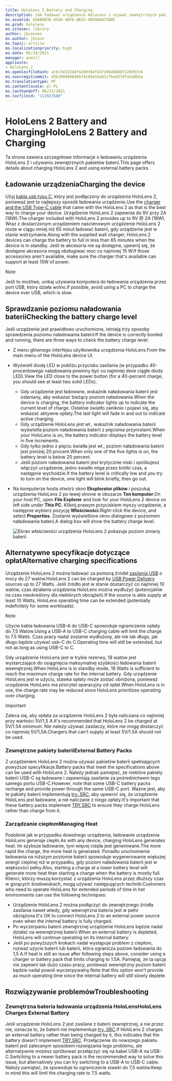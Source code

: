 ```yaml
---
title: HoloLens 2 Battery and Charging
description: Jak ładować urządzenie HoloLens i używać zewnętrznych pakietów baterii.
ms.assetid: E0AB903E-454E-46F6-AB25-4DFA0A475B0C
ms.prod: hololens
ms.sitesec: library
author: jbienzms
ms.author: jbienz
ms.topic: article
ms.localizationpriority: high
ms.date: 05/14/2021
manager: evmill
appliesto:
- HoloLens 2
ms.openlocfilehash: acbc3e52240f420d384fa372684966d7220d53c6
ms.sourcegitcommit: d5b2080868d6b74169a1bab2c7bad37dfa5a8b5a
ms.translationtype: MT
ms.contentlocale: pl-PL
ms.lasthandoff: 06/25/2021
ms.locfileid: "112923588"
---
```

# <a name="hololens-2-battery-and-charging"></a><span data-ttu-id="7c754-103">HoloLens 2 Battery and Charging</span><span class="sxs-lookup"><span data-stu-id="7c754-103">HoloLens 2 Battery and Charging</span></span>

<span data-ttu-id="7c754-104">Ta strona zawiera szczegółowe informacje o ładowaniu urządzenia HoloLens 2 i używaniu zewnętrznych pakietów baterii.</span><span class="sxs-lookup"><span data-stu-id="7c754-104">This page offers details about charging HoloLens 2 and using external battery packs.</span></span>

## <a name="charging-the-device"></a><span data-ttu-id="7c754-105">Ładowanie urządzenia</span><span class="sxs-lookup"><span data-stu-id="7c754-105">Charging the device</span></span>

<span data-ttu-id="7c754-106">Użyj [kabla usb typu C,](https://www.microsoft.com/en-us/p/microsoft-hololens-2-usb-c-charger-cable/8vj21f2z8pk5?rtc=1) który jest podłączony do urządzenia HoloLens 2, ponieważ jest to najlepszy sposób ładowania urządzenia.</span><span class="sxs-lookup"><span data-stu-id="7c754-106">Use the [charger and the USB Type-C cable](https://www.microsoft.com/en-us/p/microsoft-hololens-2-usb-c-charger-cable/8vj21f2z8pk5?rtc=1) that came with the HoloLens 2 as that is the best way to charge your device.</span></span> <span data-ttu-id="7c754-107">Urządzenie HoloLens 2 zapewnia do 9V przy 2A (18W).</span><span class="sxs-lookup"><span data-stu-id="7c754-107">The charger included with HoloLens 2 provides up to 9V @ 2A (18W).</span></span> <span data-ttu-id="7c754-108">Wraz z dostarczonym urządzeniem naścienowym urządzenie HoloLens 2 może w ciągu mniej niż 65 minut ładować baterii, gdy urządzenie jest w stanie wstrzymania.</span><span class="sxs-lookup"><span data-stu-id="7c754-108">Along with the supplied wall charger, HoloLens 2 devices can charge the battery to full in less than 65 minutes when the device is in standby.</span></span> <span data-ttu-id="7c754-109">Jeśli te akcesoria nie są dostępne, upewnij się, że dostępne akcesoria mogą obsługiwać moc co najmniej 15 W.</span><span class="sxs-lookup"><span data-stu-id="7c754-109">If those accessories aren't available, make sure the charger that's available can support at least 15W of power.</span></span>

> [!NOTE]
> <span data-ttu-id="7c754-110">Jeśli to możliwe, unikaj używania komputera do ładowania urządzenia przez port USB, który działa wolno.</span><span class="sxs-lookup"><span data-stu-id="7c754-110">If possible, avoid using a PC to charge the device over USB, which is slow.</span></span>

## <a name="checking-the-battery-charge-level"></a><span data-ttu-id="7c754-111">Sprawdzanie poziomu naładowania baterii</span><span class="sxs-lookup"><span data-stu-id="7c754-111">Checking the battery charge level</span></span>
<span data-ttu-id="7c754-112">Jeśli urządzenie jest prawidłowo uruchomione, istnieją trzy sposoby sprawdzenia poziomu naładowania baterii:</span><span class="sxs-lookup"><span data-stu-id="7c754-112">If the device is correctly booted and running, there are three ways to check the battery charge level:</span></span>

- <span data-ttu-id="7c754-113">Z menu głównego interfejsu użytkownika urządzenia HoloLens.</span><span class="sxs-lookup"><span data-stu-id="7c754-113">From the main menu of the HoloLens device UI.</span></span>
- <span data-ttu-id="7c754-114">Wyświetl diodę LED w pobliżu przycisku zasilania (w przypadku 40-procentowego naładowania powinny być co najmniej dwie ciągłe diody LED).</span><span class="sxs-lookup"><span data-stu-id="7c754-114">View the LED close to the power button (for a 40-percent charge, you should see at least two solid LEDs).</span></span>
    - <span data-ttu-id="7c754-115">Gdy urządzenie jest ładowane, wskaźnik naładowania baterii jest osłaniany, aby wskazać bieżący poziom naładowania.</span><span class="sxs-lookup"><span data-stu-id="7c754-115">When the device is charging, the battery indicator lights up to indicate the current level of charge.</span></span>  <span data-ttu-id="7c754-116">Ostatnie światło zaniknie i pojawi się, aby wskazać aktywne opłaty.</span><span class="sxs-lookup"><span data-stu-id="7c754-116">The last light will fade in and out to indicate active charging.</span></span>
    - <span data-ttu-id="7c754-117">Gdy urządzenie HoloLens jest wł., wskaźnik naładowania baterii wyświetla poziom naładowania baterii z pięcioma przyrostami.</span><span class="sxs-lookup"><span data-stu-id="7c754-117">When your HoloLens is on, the battery indicator displays the battery level in five increments.</span></span>
    - <span data-ttu-id="7c754-118">Gdy tylko jedno z pięciu światła jest wł., poziom naładowania baterii jest poniżej 20 procent.</span><span class="sxs-lookup"><span data-stu-id="7c754-118">When only one of the five lights is on, the battery level is below 20 percent.</span></span>
    - <span data-ttu-id="7c754-119">Jeśli poziom naładowania baterii jest krytycznie niski i spróbujesz włączyć urządzenie, jedno światło miga przez krótki czas, a następnie wychodzie.</span><span class="sxs-lookup"><span data-stu-id="7c754-119">If the battery level is critically low and you try to turn on the device, one light will blink briefly, then go out.</span></span>
- <span data-ttu-id="7c754-120">Na komputerze hosta otwórz okno **Eksplorator plików** i poszukaj urządzenia HoloLens 2 po lewej stronie w obszarze **Ten komputer**.</span><span class="sxs-lookup"><span data-stu-id="7c754-120">On your host PC, open **File Explorer** and look for your HoloLens 2 device on left side under **This PC**.</span></span> <span data-ttu-id="7c754-121">Kliknij prawym przyciskiem myszy urządzenie, a następnie wybierz pozycję **Właściwości.**</span><span class="sxs-lookup"><span data-stu-id="7c754-121">Right-click the device, and select **Properties**.</span></span> <span data-ttu-id="7c754-122">Zostanie wyświetlone okno dialogowe z poziomem naładowania baterii.</span><span class="sxs-lookup"><span data-stu-id="7c754-122">A dialog box will show the battery charge level.</span></span>

   ![Ekran właściwości urządzenia HoloLens 2 pokazuje poziom zmiany baterii](images/ResetRecovery2.png)

## <a name="alternative-charging-specifications"></a><span data-ttu-id="7c754-124">Alternatywne specyfikacje dotyczące opłat</span><span class="sxs-lookup"><span data-stu-id="7c754-124">Alternative charging specifications</span></span>

<span data-ttu-id="7c754-125">Urządzenie HoloLens 2 można ładować za pomocą źródeł [zasilania USB](https://www.usb.org/usb-charger-pd) o mocy do 27 watów.</span><span class="sxs-lookup"><span data-stu-id="7c754-125">HoloLens 2 can be charged by [USB Power Delivery](https://www.usb.org/usb-charger-pd) sources up to 27 Watts.</span></span> <span data-ttu-id="7c754-126">Jeśli źródło jest w stanie dostarczyć co najmniej 10 watów, czas działania urządzenia HoloLens można wydłużyć (potencjalnie na czas nieokreślony dla niektórych obciążeń).</span><span class="sxs-lookup"><span data-stu-id="7c754-126">If the source is able supply at least 10 Watts, HoloLens operating time can be extended (potentially indefinitely for some workloads).</span></span> 

> [!NOTE]
> <span data-ttu-id="7c754-127">Użycie kabla ładowania USB-A do USB-C spowoduje ograniczenie opłaty do 7,5 Watów.</span><span class="sxs-lookup"><span data-stu-id="7c754-127">Using a USB-A to USB-C charging cable will limit the charge to 7.5 Watts.</span></span> <span data-ttu-id="7c754-128">Czas pracy nadal zostanie wydłużony, ale nie tak długo, jak długo będzie używać usb-C do C.</span><span class="sxs-lookup"><span data-stu-id="7c754-128">Operating time will still be extended, but not as long as using USB-C to C.</span></span>

<span data-ttu-id="7c754-129">Gdy urządzenie HoloLens jest w trybie rezerwy, 18 watów jest wystarczające do osiągnięcia maksymalnej szybkości ładowania baterii wewnętrznej.</span><span class="sxs-lookup"><span data-stu-id="7c754-129">When HoloLens is in standby mode, 18 Watts is sufficient to reach the maximum charge rate for the internal battery.</span></span> <span data-ttu-id="7c754-130">Gdy urządzenie HoloLens jest w użyciu, stawka opłaty może zostać obniżona, ponieważ urządzenie HoloLens ma priorytet operacyjny od opłat.</span><span class="sxs-lookup"><span data-stu-id="7c754-130">When HoloLens is in use, the charge rate may be reduced since HoloLens prioritizes operating over charging.</span></span>

> [!IMPORTANT]
> <span data-ttu-id="7c754-131">Zaleca się, aby opłata za urządzenie HoloLens 2 była naliczana co najmniej przy wartości 5V/1,5 A.</span><span class="sxs-lookup"><span data-stu-id="7c754-131">It's recommended that HoloLens 2 be charged at 5V/1.5A minimum.</span></span> <span data-ttu-id="7c754-132">Nie należy używać zasilaczy, które nie mogą dostarczyć co najmniej 5V/1,5A.</span><span class="sxs-lookup"><span data-stu-id="7c754-132">Chargers that can't supply at least 5V/1.5A should not be used.</span></span> 

### <a name="external-battery-packs"></a><span data-ttu-id="7c754-133">Zewnętrzne pakiety baterii</span><span class="sxs-lookup"><span data-stu-id="7c754-133">External Battery Packs</span></span>

<span data-ttu-id="7c754-134">Z urządzeniem HoloLens 2 można używać pakietów baterii spełniających powyższe specyfikacje.</span><span class="sxs-lookup"><span data-stu-id="7c754-134">Battery packs that meet the specifications above can be used with HoloLens 2.</span></span> <span data-ttu-id="7c754-135">Należy jednak pamiętać, że niektóre pakiety baterii USB-C są ładowane i zapewniają zasilanie za pośrednictwem tego samego portu USB-C.</span><span class="sxs-lookup"><span data-stu-id="7c754-135">However, note that some USB-C battery packs recharge and provide power through the same USB-C port.</span></span> <span data-ttu-id="7c754-136">Ważne jest, aby te pakiety baterii implementują [try. SRC,](https://usb.org/document-library/usb-type-cr-cable-and-connector-specification-revision-20) aby upewnić się, że urządzenie HoloLens jest ładowane, a nie naliczane z niego opłaty.</span><span class="sxs-lookup"><span data-stu-id="7c754-136">It's important that these battery packs implement [TRY.SRC](https://usb.org/document-library/usb-type-cr-cable-and-connector-specification-revision-20) to ensure they charge HoloLens rather than charge from it.</span></span> 

### <a name="managing-heat"></a><span data-ttu-id="7c754-137">Zarządzanie ciepłom</span><span class="sxs-lookup"><span data-stu-id="7c754-137">Managing Heat</span></span>

<span data-ttu-id="7c754-138">Podobnie jak w przypadku dowolnego urządzenia, ładowanie urządzenia HoloLens generuje ciepło.</span><span class="sxs-lookup"><span data-stu-id="7c754-138">As with any device, charging HoloLens generates heat.</span></span> <span data-ttu-id="7c754-139">Im szybsze ładowanie, tym więcej ciepła jest generowane.</span><span class="sxs-lookup"><span data-stu-id="7c754-139">The more rapid the charge, the more heat is generated.</span></span> <span data-ttu-id="7c754-140">Ponadto uruchomienie ładowania na niższym poziomie baterii spowoduje wygenerowanie większej energii cieplnej niż w przypadku, gdy poziom naładowania baterii jest w większości pełny.</span><span class="sxs-lookup"><span data-stu-id="7c754-140">Also, starting a charge at a lower battery level will generate more heat than starting a charge when the battery is mostly full.</span></span> <span data-ttu-id="7c754-141">Klienci, którzy muszą korzystać z urządzenia HoloLens przez dłuższy czas w gorących środowiskach, mogą używać następujących technik:</span><span class="sxs-lookup"><span data-stu-id="7c754-141">Customers who need to operate HoloLens for extended periods of time in hot environments can use the following techniques:</span></span>

- <span data-ttu-id="7c754-142">Urządzenie HoloLens 2 można podłączyć do zewnętrznego źródła zasilania nawet wtedy, gdy wewnętrzna bateria jest w pełni obciążona.</span><span class="sxs-lookup"><span data-stu-id="7c754-142">It's OK to connect HoloLens 2 to an external power source even when the internal battery is fully charged.</span></span>
- <span data-ttu-id="7c754-143">Po wyczerpaniu baterii zewnętrznej urządzenie HoloLens będzie nadal działać na wewnętrznej baterii.</span><span class="sxs-lookup"><span data-stu-id="7c754-143">When an external battery is depleted, HoloLens will continue operating on its internal battery.</span></span>    
- <span data-ttu-id="7c754-144">Jeśli po powyższych krokach nadal występuje problem z ciepłom, rozważ użycie baterii lub baterii, która ogranicza poziom ładowania do 1,5 A.</span><span class="sxs-lookup"><span data-stu-id="7c754-144">If heat is still an issue after following steps above, consider using a charger or battery pack that limits charging to 1.5A.</span></span> <span data-ttu-id="7c754-145">Pamiętaj, że ta opcja nie zapewni tak dużo czasu pracy, ponieważ wewnętrzny poziom baterii będzie nadal powoli wyczerpywalny.</span><span class="sxs-lookup"><span data-stu-id="7c754-145">Note that this option won't provide as much operating time since the internal battery will still slowly deplete.</span></span>

## <a name="troubleshooting"></a><span data-ttu-id="7c754-146">Rozwiązywanie problemów</span><span class="sxs-lookup"><span data-stu-id="7c754-146">Troubleshooting</span></span>


### <a name="hololens-charges-external-battery"></a><span data-ttu-id="7c754-147">Zewnętrzna bateria ładowania urządzenia HoloLens</span><span class="sxs-lookup"><span data-stu-id="7c754-147">HoloLens Charges External Battery</span></span>
<span data-ttu-id="7c754-148">Jeśli urządzenie HoloLens 2 jest zasilane z baterii zewnętrznej, a nie przez nie, oznacza to, że baterii nie implementuje [try. SRC](https://usb.org/document-library/usb-type-cr-cable-and-connector-specification-revision-20).</span><span class="sxs-lookup"><span data-stu-id="7c754-148">If HoloLens 2 charges an external battery rather than being charged by it, this indicates that the battery doesn't implement [TRY.SRC](https://usb.org/document-library/usb-type-cr-cable-and-connector-specification-revision-20).</span></span> <span data-ttu-id="7c754-149">Przełączenie do nowszego pakietu baterii jest zalecanym sposobem rozwiązania tego problemu, ale alternatywnie możesz spróbować przełączyć się na kabel USB-A na USB-C.</span><span class="sxs-lookup"><span data-stu-id="7c754-149">Switching to a newer battery pack is the recommended way to solve this issue, but alternatively you can try switching to a USB-A to USB-C cable.</span></span> <span data-ttu-id="7c754-150">Należy pamiętać, że spowoduje to ograniczenie stawki do 7,5 watów.</span><span class="sxs-lookup"><span data-stu-id="7c754-150">Keep in mind this will limit the charging rate to 7.5 watts.</span></span>

